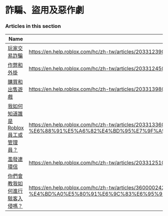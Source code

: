 # 詐騙、盜用及惡作劇  
### Articles in this section
Name|URL
-|-
[玩家交易詐騙](./玩家交易詐騙.html) |https://en.help.roblox.com/hc/zh-tw/articles/203312390-%E7%8E%A9%E5%AE%B6%E4%BA%A4%E6%98%93%E8%A9%90%E9%A8%99
[作弊和外掛](./作弊和外掛.html) |https://en.help.roblox.com/hc/zh-tw/articles/203312450-%E4%BD%9C%E5%BC%8A%E5%92%8C%E5%A4%96%E6%8E%9B
[購買和出售遊戲](./購買和出售遊戲.html) |https://en.help.roblox.com/hc/zh-tw/articles/203313980-%E8%B3%BC%E8%B2%B7%E5%92%8C%E5%87%BA%E5%94%AE%E9%81%8A%E6%88%B2
[我如何知道誰是Roblox員工或管理員？](./我如何知道誰是Roblox員工或管理員？.html) |https://en.help.roblox.com/hc/zh-tw/articles/203313360-%E6%88%91%E5%A6%82%E4%BD%95%E7%9F%A5%E9%81%93%E8%AA%B0%E6%98%AFRoblox%E5%93%A1%E5%B7%A5%E6%88%96%E7%AE%A1%E7%90%86%E5%93%A1-
[濫發連環信](./濫發連環信.html) |https://en.help.roblox.com/hc/zh-tw/articles/203312510-%E6%BF%AB%E7%99%BC%E9%80%A3%E7%92%B0%E4%BF%A1
[你們會教我如何進行駭客入侵嗎？](./你們會教我如何進行駭客入侵嗎？.html) |https://en.help.roblox.com/hc/zh-tw/articles/360000242306-%E4%BD%A0%E5%80%91%E6%9C%83%E6%95%99%E6%88%91%E5%A6%82%E4%BD%95%E9%80%B2%E8%A1%8C%E9%A7%AD%E5%AE%A2%E5%85%A5%E4%BE%B5%E5%97%8E-